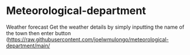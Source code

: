 # Meteorological-department
Weather forecast 
Get the weather details by simply inputting the name of the town then enter button
(https://raw.githubusercontent.com/joelwmulongo/meteorological-department/main/
